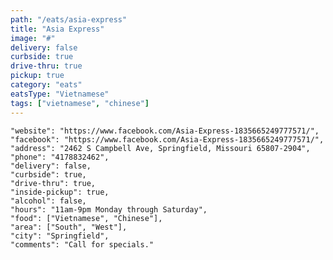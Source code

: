 ```yaml
---
path: "/eats/asia-express"
title: "Asia Express"
image: "#"
delivery: false
curbside: true
drive-thru: true
pickup: true
category: "eats"
eatsType: "Vietnamese"
tags: ["vietnamese", "chinese"]
---
```


    "website": "https://www.facebook.com/Asia-Express-1835665249777571/",
    "facebook": "https://www.facebook.com/Asia-Express-1835665249777571/",
    "address": "2462 S Campbell Ave, Springfield, Missouri 65807-2904",
    "phone": "4178832462",
    "delivery": false,
    "curbside": true,
    "drive-thru": true,
    "inside-pickup": true,
    "alcohol": false,
    "hours": "11am-9pm Monday through Saturday",
    "food": ["Vietnamese", "Chinese"],
    "area": ["South", "West"],
    "city": "Springfield",
    "comments": "Call for specials."
